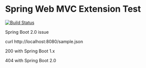 # Spring Web MVC Extension Test

[![Build Status](https://travis-ci.org/zhanhb/extension-test.svg?branch=master)](https://travis-ci.org/zhanhb/extension-test)

Spring Boot 2.0 issue

curl http://localhost:8080/sample.json

200 with Spring Boot 1.x

404 with Spring Boot 2.0

